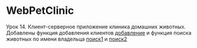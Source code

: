 # WebPetClinic
Урок 14. Клиент-серверное приложение клиника домашних животных. 
Добавлены функция добавления клиентов
<a href="https://www.dropbox.com/s/3f07aavjac5s64h/%D0%94%D0%BE%D0%B1%D0%B0%D0%B2%D0%BB%D0%B5%D0%BD%D0%B8%D0%B5.png?dl=0">добавление</a>
и функция поиска животных по имени владельца
<a href="https://www.dropbox.com/s/d7wfebvkla9brsg/%D0%9F%D0%BE%D0%B8%D1%81%D0%BA1.png?dl=0">поиск1</a> и 
<a href="https://www.dropbox.com/s/66qqpgcli1p2ndt/%D0%9F%D0%BE%D0%B8%D1%81%D0%BA2.png?dl=0">поиск2</a>
